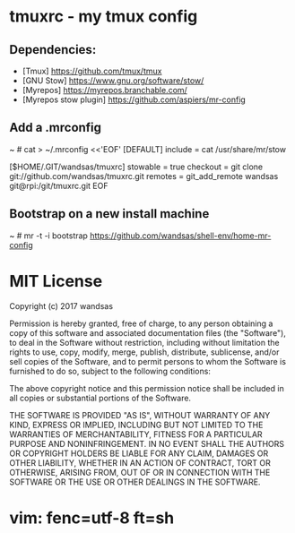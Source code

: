 # tmuxrc - my tmux config

## Dependencies:

* [Tmux] <https://github.com/tmux/tmux>
* [GNU Stow] <https://www.gnu.org/software/stow/>
* [Myrepos] <https://myrepos.branchable.com/>
* [Myrepos stow plugin] <https://github.com/aspiers/mr-config>

## Add a .mrconfig

~ # cat > ~/.mrconfig <<'EOF'
[DEFAULT]
include = cat /usr/share/mr/stow

[$HOME/.GIT/wandsas/tmuxrc]
stowable = true
checkout = git clone git://github.com/wandsas/tmuxrc.git
remotes = git_add_remote wandsas git@rpi:/git/tmuxrc.git
EOF


## Bootstrap on a new install machine

~ # mr -t -i bootstrap https://github.com/wandsas/shell-env/home-mr-config 


# MIT License

Copyright (c) 2017 wandsas

Permission is hereby granted, free of charge, to any person obtaining a copy
of this software and associated documentation files (the "Software"), to deal
in the Software without restriction, including without limitation the rights
to use, copy, modify, merge, publish, distribute, sublicense, and/or sell
copies of the Software, and to permit persons to whom the Software is
furnished to do so, subject to the following conditions:

The above copyright notice and this permission notice shall be included in all
copies or substantial portions of the Software.

THE SOFTWARE IS PROVIDED "AS IS", WITHOUT WARRANTY OF ANY KIND, EXPRESS OR
IMPLIED, INCLUDING BUT NOT LIMITED TO THE WARRANTIES OF MERCHANTABILITY,
FITNESS FOR A PARTICULAR PURPOSE AND NONINFRINGEMENT. IN NO EVENT SHALL THE
AUTHORS OR COPYRIGHT HOLDERS BE LIABLE FOR ANY CLAIM, DAMAGES OR OTHER
LIABILITY, WHETHER IN AN ACTION OF CONTRACT, TORT OR OTHERWISE, ARISING FROM,
OUT OF OR IN CONNECTION WITH THE SOFTWARE OR THE USE OR OTHER DEALINGS IN THE
SOFTWARE.

# vim: fenc=utf-8 ft=sh
